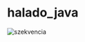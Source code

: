 # halado_java

![szekvencia](http://www.plantuml.com/plantuml/proxy?cache=no&src=https://raw.githubusercontent.com/kryzsu/halado_java/master/sequenceUml.txt)


